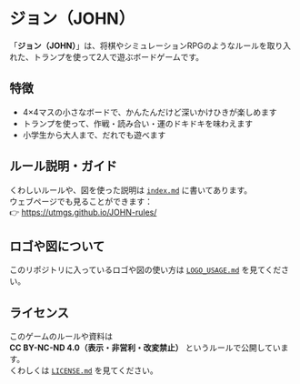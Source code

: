 # ジョン（JOHN）

「**ジョン（JOHN）**」は、将棋やシミュレーションRPGのようなルールを取り入れた、トランプを使って2人で遊ぶボードゲームです。

##  特徴

- 4×4マスの小さなボードで、かんたんだけど深いかけひきが楽しめます
- トランプを使って、作戦・読み合い・運のドキドキを味わえます
- 小学生から大人まで、だれでも遊べます

## ルール説明・ガイド

くわしいルールや、図を使った説明は [`index.md`](index.md) に書いてあります。  
ウェブページでも見ることができます：  
👉 https://utmgs.github.io/JOHN-rules/

## ロゴや図について

このリポジトリに入っているロゴや図の使い方は [`LOGO_USAGE.md`](LOGO_USAGE.md) を見てください。

## ライセンス

このゲームのルールや資料は  
**CC BY-NC-ND 4.0（表示・非営利・改変禁止）** というルールで公開しています。  
くわしくは [`LICENSE.md`](LICENSE.md) を見てください。
